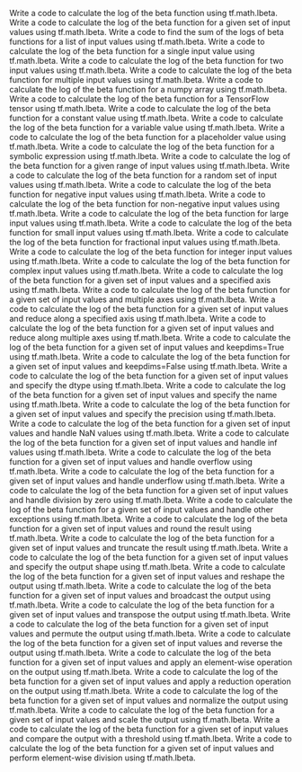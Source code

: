 Write a code to calculate the log of the beta function using tf.math.lbeta.
Write a code to calculate the log of the beta function for a given set of input values using tf.math.lbeta.
Write a code to find the sum of the logs of beta functions for a list of input values using tf.math.lbeta.
Write a code to calculate the log of the beta function for a single input value using tf.math.lbeta.
Write a code to calculate the log of the beta function for two input values using tf.math.lbeta.
Write a code to calculate the log of the beta function for multiple input values using tf.math.lbeta.
Write a code to calculate the log of the beta function for a numpy array using tf.math.lbeta.
Write a code to calculate the log of the beta function for a TensorFlow tensor using tf.math.lbeta.
Write a code to calculate the log of the beta function for a constant value using tf.math.lbeta.
Write a code to calculate the log of the beta function for a variable value using tf.math.lbeta.
Write a code to calculate the log of the beta function for a placeholder value using tf.math.lbeta.
Write a code to calculate the log of the beta function for a symbolic expression using tf.math.lbeta.
Write a code to calculate the log of the beta function for a given range of input values using tf.math.lbeta.
Write a code to calculate the log of the beta function for a random set of input values using tf.math.lbeta.
Write a code to calculate the log of the beta function for negative input values using tf.math.lbeta.
Write a code to calculate the log of the beta function for non-negative input values using tf.math.lbeta.
Write a code to calculate the log of the beta function for large input values using tf.math.lbeta.
Write a code to calculate the log of the beta function for small input values using tf.math.lbeta.
Write a code to calculate the log of the beta function for fractional input values using tf.math.lbeta.
Write a code to calculate the log of the beta function for integer input values using tf.math.lbeta.
Write a code to calculate the log of the beta function for complex input values using tf.math.lbeta.
Write a code to calculate the log of the beta function for a given set of input values and a specified axis using tf.math.lbeta.
Write a code to calculate the log of the beta function for a given set of input values and multiple axes using tf.math.lbeta.
Write a code to calculate the log of the beta function for a given set of input values and reduce along a specified axis using tf.math.lbeta.
Write a code to calculate the log of the beta function for a given set of input values and reduce along multiple axes using tf.math.lbeta.
Write a code to calculate the log of the beta function for a given set of input values and keepdims=True using tf.math.lbeta.
Write a code to calculate the log of the beta function for a given set of input values and keepdims=False using tf.math.lbeta.
Write a code to calculate the log of the beta function for a given set of input values and specify the dtype using tf.math.lbeta.
Write a code to calculate the log of the beta function for a given set of input values and specify the name using tf.math.lbeta.
Write a code to calculate the log of the beta function for a given set of input values and specify the precision using tf.math.lbeta.
Write a code to calculate the log of the beta function for a given set of input values and handle NaN values using tf.math.lbeta.
Write a code to calculate the log of the beta function for a given set of input values and handle inf values using tf.math.lbeta.
Write a code to calculate the log of the beta function for a given set of input values and handle overflow using tf.math.lbeta.
Write a code to calculate the log of the beta function for a given set of input values and handle underflow using tf.math.lbeta.
Write a code to calculate the log of the beta function for a given set of input values and handle division by zero using tf.math.lbeta.
Write a code to calculate the log of the beta function for a given set of input values and handle other exceptions using tf.math.lbeta.
Write a code to calculate the log of the beta function for a given set of input values and round the result using tf.math.lbeta.
Write a code to calculate the log of the beta function for a given set of input values and truncate the result using tf.math.lbeta.
Write a code to calculate the log of the beta function for a given set of input values and specify the output shape using tf.math.lbeta.
Write a code to calculate the log of the beta function for a given set of input values and reshape the output using tf.math.lbeta.
Write a code to calculate the log of the beta function for a given set of input values and broadcast the output using tf.math.lbeta.
Write a code to calculate the log of the beta function for a given set of input values and transpose the output using tf.math.lbeta.
Write a code to calculate the log of the beta function for a given set of input values and permute the output using tf.math.lbeta.
Write a code to calculate the log of the beta function for a given set of input values and reverse the output using tf.math.lbeta.
Write a code to calculate the log of the beta function for a given set of input values and apply an element-wise operation on the output using tf.math.lbeta.
Write a code to calculate the log of the beta function for a given set of input values and apply a reduction operation on the output using tf.math.lbeta.
Write a code to calculate the log of the beta function for a given set of input values and normalize the output using tf.math.lbeta.
Write a code to calculate the log of the beta function for a given set of input values and scale the output using tf.math.lbeta.
Write a code to calculate the log of the beta function for a given set of input values and compare the output with a threshold using tf.math.lbeta.
Write a code to calculate the log of the beta function for a given set of input values and perform element-wise division using tf.math.lbeta.
